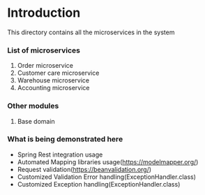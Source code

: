# Introduction

This directory contains all the microservices in the system

### List of microservices

1. Order microservice
2. Customer care microservice
3. Warehouse microservice
4. Accounting microservice

### Other modules

1. Base domain

### What is being demonstrated here
- Spring Rest integration usage
- Automated Mapping libraries usage(https://modelmapper.org/)
- Request validation(https://beanvalidation.org/)
- Customized Validation Error handling(ExceptionHandler.class)
- Customized Exception handling(ExceptionHandler.class)
